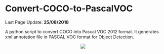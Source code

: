 # Convert-COCO-to-PascalVOC

Last Page Update: **25/08/2018**

A python script to convert COCO into Pascal VOC 2012 format. It generates xml annotation file in PASCAL VOC format for Object Detection.

<p align="center"><img src="https://github.com/carolinepacheco/Convert-COCO-to-PascalVOC/docs/convert.png" border="0" /></p>


    







